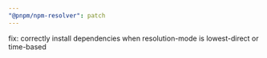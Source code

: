```yaml
---
"@pnpm/npm-resolver": patch
---
```


fix: correctly install dependencies when resolution-mode is lowest-direct or time-based
